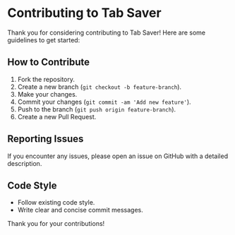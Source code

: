 # Contributing to Tab Saver

Thank you for considering contributing to Tab Saver! Here are some guidelines to get started:

## How to Contribute
1. Fork the repository.
2. Create a new branch (`git checkout -b feature-branch`).
3. Make your changes.
4. Commit your changes (`git commit -am 'Add new feature'`).
5. Push to the branch (`git push origin feature-branch`).
6. Create a new Pull Request.

## Reporting Issues
If you encounter any issues, please open an issue on GitHub with a detailed description.

## Code Style
- Follow existing code style.
- Write clear and concise commit messages.

Thank you for your contributions!
